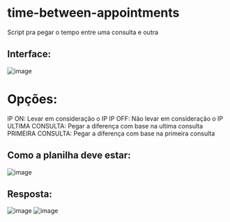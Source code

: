 # time-between-appointments
Script pra pegar o tempo entre uma consulta e outra

## Interface:
![image](https://github.com/Felipedjn/time-between-appointments/assets/114688883/308d93b5-5cc3-4116-8785-f1432d4d377a)

# Opções:
IP ON: Levar em consideração o IP
IP OFF: Não levar em consideração o IP
ULTIMA CONSULTA: Pegar a diferença com base na ultima consulta
PRIMEIRA CONSULTA: Pegar a diferença com base na primeira consulta

## Como a planilha deve estar:
![image](https://github.com/Felipedjn/time-between-appointments/assets/114688883/6dd950f7-2c36-439c-87eb-e0bff971638d)

## Resposta:
![image](https://github.com/Felipedjn/time-between-appointments/assets/114688883/3ed7020a-d1cc-44c6-a47b-1d5b7b550282)
![image](https://github.com/Felipedjn/time-between-appointments/assets/114688883/6b9e3dbd-a3a8-436e-972c-ae6c15f592c3)
